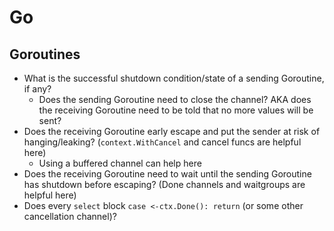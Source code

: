 # Go

## Goroutines

- What is the successful shutdown condition/state of a sending Goroutine, if
  any?
  - Does the sending Goroutine need to close the channel? AKA does the receiving
    Goroutine need to be told that no more values will be sent?
- Does the receiving Goroutine early escape and put the sender at risk of
  hanging/leaking? (`context.WithCancel` and cancel funcs are helpful here)
  - Using a buffered channel can help here
- Does the receiving Goroutine need to wait until the sending Goroutine has
  shutdown before escaping? (Done channels and waitgroups are helpful here)
- Does every `select` block `case <-ctx.Done(): return` (or some other
  cancellation channel)?


